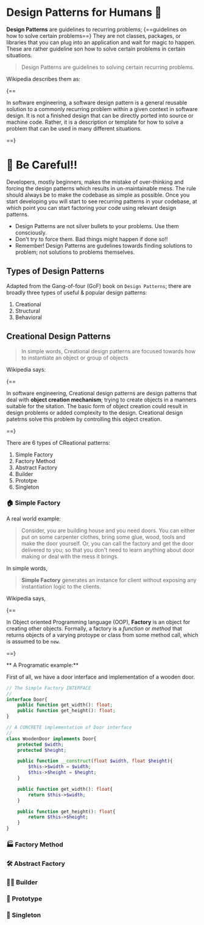 <!-- ---
hide:
  - navigation # Hide navigation
  - toc        # Hide table of contents
--- -->

# Design Patterns for Humans 🤗

**Design Patterns** are guidelines to recurring problems; {==guidelines on how to solve certain problems==}
They are not classes, packages, or libraries that you can plug into an application and wait for magic to happen.
These are rather guideline son how to solve certain problems in certain situations.

> Design Patterns are guidelines to solving certain recurring problems.

Wikipedia describes them as:

{==

In software engineering, a software design pattern is a general reusable solution 
to a commonly recurring problem within a given context in software design.
It is not a finished design that can be directly ported into source or machine code.
Rather, it is a description or template for how to solve a problem that can be used in many different situations.

==}

# 🚨 Be Careful!!

Developers, mostly beginners, makes the mistake of over-thinking and forcing the design patterns
which results in un-maintainable mess. The rule should always be to make the codebase as simple as possible.
Once you start developing you will start to see recurring patterns in your codebase, 
at which point you can start factoring your code using relevant design patterns.

- Design Patterns are not silver bullets to your problems. Use them consciously.
- Don't try to force them. Bad things might happen if done so!!
- Remember! Design Patterns are gudelines towards finding solutions to problem; not solutions to problems themselves.
  
## Types of Design Patterns

Adapted from the Gang-of-four (GoF) book on `Design Patterns`; 
there are broadly three types of useful & popular design patterns:

1. Creational
2. Structural 
3. Behavioral

## **Creational** Design Patterns

> In simple words, Creational design patterns are focused towards 
> how to instantiate an object or group of objects

Wikipedia says:

{==

In software engineering, Creational design patterns are design patterns that deal with **object creation mechanism**;
trying to create objects in a manners suitable for the sitation.
The basic form of object creation could result in design problems or added complexity to the design.
Creational design patetrns solve this problem by controlling this object creation.

==}

There are 6 types of CReational patterns:

1. Simple Factory
2. Factory Method
3. Abstract Factory
4. Builder
5. Prototpe
6. Singleton

### 🏠 Simple Factory

A real world example:
> Consider, you are building house and you need doors.
> You can either put on some carpenter clothes, bring some glue, wood, tools and make the door yourself.
> Or, you can call the factory and get the door delivered to you;
> so that you don't need to learn anything about door making or deal with the mess it brings.

In simple words,

> **Simple Factory** generates an instance for client without exposing any instantiation logic to the clients.

Wikipedia says,

{==

In Object oriented Programming language (OOP), **Factory** is an object for creating other objects.
Formally, a factory is a _function_ or _method_ that returns objects of a varying protoype 
or class from some method call, which is assumed to be `new`.

==}

** A Programatic example:**

First of all, we have a door interface and implementation of a wooden door.

```php
// The Simple Factory INTERFACE
// 
interface Door{
    public function get_width(): float;
    public function get_height(): float;
}

// A CONCRETE implementation of Door interface
//
class WoodenDoor implements Door{
    protected $width;
    protected $height;

    public function __construct(float $width, float $height){
        $this->$width = $width;
        $this->$height = $height;
    }

    public function get_width(): float{
        return $this->$width;
    }

    public function get_height(): float{
        return $this->$height;
    }
}

```

### 🏭 Factory Method

### 🛠 Abstract Factory

### 👷🏽 Builder

### 🐏 Prototype

### 💍 Singleton





